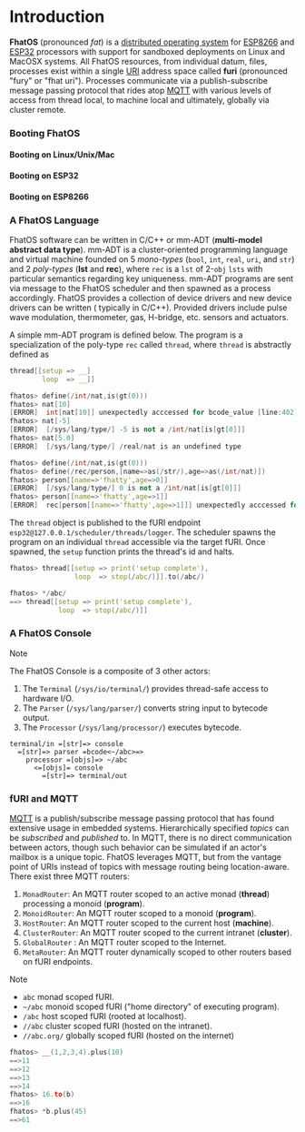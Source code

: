 # Introduction

**FhatOS** (pronounced _fat_) is
a [distributed operating system](https://en.wikipedia.org/wiki/Distributed_operating_system)
for [ESP8266](https://en.wikipedia.org/wiki/ESP8266) and [ESP32](https://en.wikipedia.org/wiki/ESP32) processors with
support for sandboxed deployments on Linux and MacOSX systems. All FhatOS resources, from individual datum, files,
processes exist within a single [URI](https://en.wikipedia.org/wiki/Uniform_Resource_Identifier) address space called
**furi** (pronounced "fury" or "fhat uri"). Processes communicate via a publish-subscribe message passing protocol that
rides atop [MQTT](https://en.wikipedia.org/wiki/MQTT) with various levels of access from thread local, to machine local
and ultimately, globally via cluster remote.

### Booting FhatOS

#### Booting on Linux/Unix/Mac

#### Booting on ESP32

#### Booting on ESP8266

### A FhatOS Language

FhatOS software can be written in C/C++ or mm-ADT (**multi-model abstract data type**). mm-ADT is a cluster-oriented
programming language and virtual machine founded on 5 _mono-types_ (`bool`, `int`, `real`, `uri`, and `str`)
and 2 _poly-types_ (**lst** and **rec**), where `rec` is a `lst` of 2-`obj` `lsts` with particular semantics regarding
key uniqueness. mm-ADT programs are sent via message to the FhatOS scheduler and then spawned
as a process accordingly. FhatOS provides a collection of device drivers and new device drivers can be written (
typically in C/C++). Provided drivers include pulse wave modulation, thermometer, gas, H-bridge, etc. sensors and
actuators.

A simple mm-ADT program is defined below. The program is a specialization of the poly-type `rec` called `thread`,
where `thread` is abstractly defined as

```.cpp
thread[[setup => __]
        loop  => __]]
```

<!-- CODE:BASH:START -->
<!-- ./docs/build/main_runner.out "define(/int/nat,is(gt(0)))" "nat[10]" "nat[-5]" "nat[5.0]" -->
<!-- CODE:END -->
<!-- OUTPUT:START -->
<!-- ⚠️ This content is auto-generated by `markdown-code-runner`. -->
```.cpp
fhatos> define(/int/nat,is(gt(0)))
fhatos> nat[10]
[ERROR]  int[nat[10]] unexpectedly acccessed for bcode_value [line:402]
fhatos> nat[-5]
[ERROR]  [/sys/lang/type/] -5 is not a /int/nat[is[gt[0]]]
fhatos> nat[5.0]
[ERROR]  [/sys/lang/type/] /real/nat is an undefined type
```

<!-- OUTPUT:END -->

<!-- CODE:BASH:START -->
<!-- ./docs/build/main_runner.out "define(/int/nat,is(gt(0)))" "define(/rec/person,[name=>as(/str/),age=>as(/int/nat)])" "person[[name=>'fhatty',age=>0]]" "person[[name=>'fhatty',age=>1]]" -->
<!-- CODE:END -->
<!-- OUTPUT:START -->
<!-- ⚠️ This content is auto-generated by `markdown-code-runner`. -->
```.cpp
fhatos> define(/int/nat,is(gt(0)))
fhatos> define(/rec/person,[name=>as(/str/),age=>as(/int/nat)])
fhatos> person[[name=>'fhatty',age=>0]]
[ERROR]  [/sys/lang/type/] 0 is not a /int/nat[is[gt[0]]]
fhatos> person[[name=>'fhatty',age=>1]]
[ERROR]  rec[person[[name=>'fhatty',age=>1]]] unexpectedly acccessed for bcode_value [line:402]
```

<!-- OUTPUT:END -->


The `thread` object is published to the fURI endpoint `esp32@127.0.0.1/scheduler/threads/logger`. The scheduler spawns
the program on an individual `thread` accessible via the target fURI. Once spawned, the `setup` function prints the
thread's id and halts.

```.cpp
fhatos> thread[[setup => print('setup complete'),
                loop  => stop(/abc/)]].to(/abc/)
```

```.cpp
fhatos> */abc/
==> thread[[setup => print('setup complete'),
            loop  => stop(/abc/)]]
```

### A FhatOS Console

> [!note]
> The FhatOS Console is a composite of 3 other actors:
> 1. The `Terminal` (`/sys/io/terminal/`) provides thread-safe access to hardware I/O.
> 2. The `Parser` (`/sys/lang/parser/`) converts string input to bytecode output.
> 3. The `Processor` (`/sys/lang/processor/`) executes bytecode.

```
terminal/in =[str]=> console 
  =[str]=> parser =bcode<~/abc>=> 
    processor =[objs]=> ~/abc 
      <=[objs]= console 
        =[str]=> terminal/out
```

### fURI and MQTT

[MQTT](https://en.wikipedia.org/wiki/MQTT) is a publish/subscribe message passing protocol that has found extensive
usage in embedded systems. Hierarchically specified _topics_ can be _subscribed_ and _published_ to. In MQTT, there is
no direct communication between actors, though such behavior can be simulated if an actor's mailbox is a unique topic.
FhatOS leverages MQTT, but from the vantage point of URIs instead of topics with message routing being location-aware.
There exist three MQTT routers:

1. `MonadRouter`: An MQTT router scoped to an active monad (**thread**) processing a monoid (**program**).
2. `MonoidRouter`: An MQTT router scoped to a monoid (**program**).
3. `HostRouter`: An MQTT router scoped to the current host (**machine**).
4. `ClusterRouter`: An MQTT router scoped to the current intranet (**cluster**).
5. `GlobalRouter` : An MQTT router scoped to the Internet. 
6. `MetaRouter`: An MQTT router dynamically scoped to other routers based on fURI endpoints.

> [!note]
> * `abc` monad scoped fURI.
> * `~/abc` monoid scoped fURI ("home directory" of executing program).
> * `/abc` host scoped fURI (rooted at localhost).
> * `//abc` cluster scoped fURI (hosted on the intranet).
> * `//abc.org/` globally scoped fURI (hosted on the internet)

<!-- CODE:BASH:START -->
<!-- ./docs/build/main_runner.out "__(1,2,3,4).plus(10)" "16.to(b)" "*b.plus(45)" -->
<!-- CODE:END -->
<!-- OUTPUT:START -->
<!-- ⚠️ This content is auto-generated by `markdown-code-runner`. -->
```.cpp
fhatos> __(1,2,3,4).plus(10)
==>11
==>12
==>13
==>14
fhatos> 16.to(b)
==>16
fhatos> *b.plus(45)
==>61
```

<!-- OUTPUT:END -->

